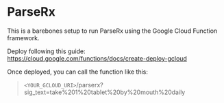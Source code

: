 # ParseRx

This is a barebones setup to run ParseRx using the Google Cloud Function framework.

Deploy following this guide: https://cloud.google.com/functions/docs/create-deploy-gcloud

Once deployed, you can call the function like this:

> `<YOUR_GCLOUD_URI>`/parserx?sig_text=take%201%20tablet%20by%20mouth%20daily
